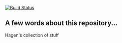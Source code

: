 [![Build Status](https://travis-ci.org/hagne/atm-py.svg?branch=master)](https://travis-ci.org/hagne/atm-py)

## A few words about this repository...
Hagen's collection of stuff
